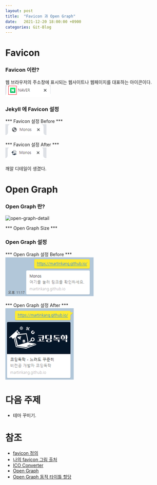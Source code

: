 ```yaml
---
layout: post
title:  "Favicon 과 Open Graph"
date:   2021-12-20 18:00:00 +0900
categories: Git-Blog
---
```

  
  
# Favicon

### Favicon 이란?
웹 브라우저의 주소창에 표시되는 웹사이트나 웹페이지를 대표하는 아이콘이다.  
![favicon-def](/assets/img/post-img/favicon.png)


### Jekyll 에 Favicon 설정
  

*** Favicon 설정 Before ***  
![before-favicon](/assets/img/post-img/before-favicon.png)  


*** Favicon 설정 After ***  
![after-favicon](/assets/img/post-img/after-favicon.png)    

깨알 디테일이 생겼다.

# Open Graph 

### Open Graph 란?

![open-graph-detail](https://ourcodeworld.com/public-media/articles/articleocw-56d1a6901b773.png)  

*** Open Graph Size ***

### Open Graph 설정

*** Open Graph 설정 Before ***  
![before-OG](/assets/img/post-img/before-OG.png)  

*** Open Graph 설정 After ***  
![after-OG](/assets/img/post-img/after-OG.png)   


# 다음 주제
- 테마 꾸미기.

# 참조
- [favicon 정의][favicon-wiki-link]
- [나의 favicon 그림 출처][그림출처-링크]  
- [ICO Converter][icoconvert-link]
- [Open Graph][og-link]
- [Open Graph 동적 타이틀 할당][og-동적타이틀-link]



[favicon-wiki-link]: https://ko.wikipedia.org/wiki/%ED%8C%8C%EB%B9%84%EC%BD%98
[그림출처-링크]: https://www.pngwing.com/ko/free-png-xmupn
[icoconvert-link]: https://icoconvert.com/
[파피콘만드는방법-link]: https://ux.stories.pe.kr/106
[og-link]: https://ogp.me/
[og-동적타이틀-link]: https://lanace.github.io/articles/what-is-open-graph/